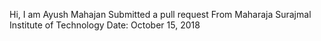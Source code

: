 Hi, I am Ayush Mahajan
Submitted a pull request
From Maharaja Surajmal Institute of Technology
Date: October 15, 2018
